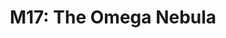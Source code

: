 ---
title: "M17: The Omega Nebula"
type: Nebula
tags: ["NGC6618","M17","IC4706","IC4707","Checkmark Nebula","Lobster Nebula","Swan Nebula","Omega Nebula"]
image: assets/images/gallery/m17/thumb.jpg
description: A nebula with many names, the swan, lobster or horseshoe nebula is a bright object that is easy to capture.
telescope: Stellina
length: "400mm"
aperture: "80mm"
folder: m17
group: "m17"
exposure: 10
lights: 363 
sessions: 2
firstCapture: 2021-07-25
lastCapture: 2021-09-02
ra: "18h 20m 45.0s"
dec: "-16° 12' 41.494"
size: "62.93 x 39.023 arcmin"
radius: "0.617 deg"
scale: "0.825 arcs"
---